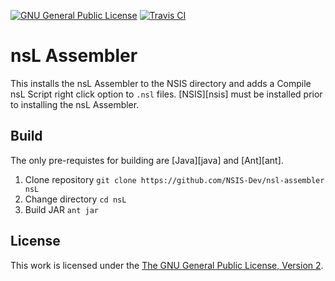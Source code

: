 [![GNU General Public License](https://img.shields.io/badge/license-GPL%20v2-blue.svg?style=flat-square)](http://www.gnu.org/licenses/gpl-2.0.html)
[![Travis CI](https://img.shields.io/travis/NSIS-Dev/nsl-assembler.svg?style=flat-square)](https://travis-ci.org/NSIS-Dev/nsl-assembler)

# nsL Assembler

This installs the nsL Assembler to the NSIS directory and adds a Compile
nsL Script right click option to `.nsl` files. [NSIS][nsis] must be installed
prior to installing the nsL Assembler.

## Build

The only pre-requistes for building are [Java][java] and [Ant][ant].

1. Clone repository `git clone https://github.com/NSIS-Dev/nsl-assembler nsL`
2. Change directory `cd nsL`
3. Build JAR `ant jar`
 
## License

This work is licensed under the [The GNU General Public License, Version 2](LICENSE.md).
